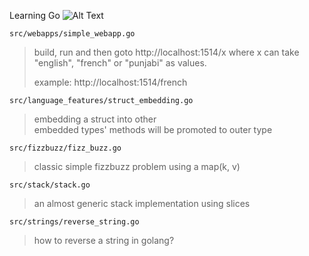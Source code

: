 Learning Go ![Alt Text](https://travis-ci.org/jashanj0tsingh/learning-go.svg?branch=dev)

```src/webapps/simple_webapp.go```
> build, run and then goto http://localhost:1514/x
> where x can take "english", "french" or "punjabi" as values.
>
> example: http://localhost:1514/french

```src/language_features/struct_embedding.go``` 
> embedding a struct into other <br />
> embedded types' methods will be promoted to outer type

```src/fizzbuzz/fizz_buzz.go```
> classic simple fizzbuzz problem using a map(k, v)

```src/stack/stack.go```
> an almost generic stack implementation using slices

```src/strings/reverse_string.go```
> how to reverse a string in golang?